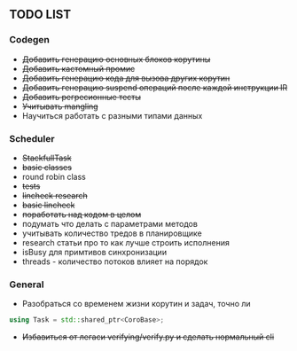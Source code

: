 ## TODO LIST

### Codegen

* ~~Добавить генерацию основных блоков корутины~~
* ~~Добавить кастомный промис~~
* ~~Добавить генерацию кода для вызова других корутин~~
* ~~Добавить генерацию suspend операций после каждой инструкции IR~~
* ~~Добавить регресионные тесты~~
* ~~Учитывать mangling~~
* Научиться работать с разными типами данных

### Scheduler
* ~~StackfullTask~~
* ~~basic classes~~
* round robin class
* ~~tests~~
* ~~lincheck research~~
* ~~basic lincheck~~
* ~~поработать над кодом в целом~~
* подумать что делать с параметрами методов
* учитывать количество тредов в планировщике
* research статьи про то как лучше строить исполнения
* isBusy для примтивов синхронизации
* threads - количество потоков влияет на порядок

### General
* Разобраться со временем жизни корутин и задач, точно ли
```c++
using Task = std::shared_ptr<CoroBase>;
```
* ~~Избавиться от легаси verifying/verify.py и сделать нормальный cli~~
